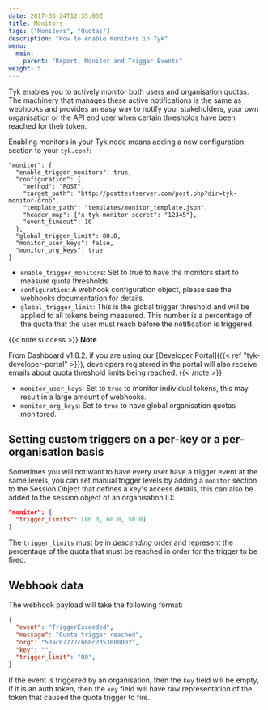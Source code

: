 ```yaml
---
date: 2017-03-24T12:35:05Z
title: Monitors
tags: ["Monitors", "Quotas"]
description: "How to enable monitors in Tyk"
menu:
  main:
    parent: "Report, Monitor and Trigger Events"
weight: 5 
---
```


Tyk enables you to actively monitor both users and organisation quotas. The machinery that manages these active notifications is the same as webhooks and provides an easy way to notify your stakeholders, your own organisation or the API end user when certain thresholds have been reached for their token.

Enabling monitors in your Tyk node means adding a new configuration section to your `tyk.conf`:

```{.copyWrapper}
"monitor": {
  "enable_trigger_monitors": true,
  "configuration": {
    "method": "POST",
    "target_path": "http://posttestserver.com/post.php?dir=tyk-monitor-drop",
    "template_path": "templates/monitor_template.json",
    "header_map": {"x-tyk-monitor-secret": "12345"},
    "event_timeout": 10
  },
  "global_trigger_limit": 80.0,
  "monitor_user_keys": false,
  "monitor_org_keys": true
}
```

*   `enable_trigger_monitors`: Set to true to have the monitors start to measure quota thresholds.
*   `configuration`: A webhook configuration object, please see the webhooks documentation for details.
*   `global_trigger_limit`: This is the global trigger threshold and will be applied to all tokens being measured. This number is a percentage of the quota that the user must reach before the notification is triggered.

{{< note success >}}
**Note**  

From Dashboard v1.8.2, if you are using our [Developer Portal]({{< ref "tyk-developer-portal" >}}), developers registered in the portal will also receive emails about quota threshold limits being reached.
{{< /note >}}


*   `monitor_user_keys`: Set to `true` to monitor individual tokens, this may result in a large amount of webhooks.
*   `monitor_org_keys`: Set to `true` to have global organisation quotas monitored.

## Setting custom triggers on a per-key or a per-organisation basis

Sometimes you will not want to have every user have a trigger event at the same levels, you can set manual trigger levels by adding a `monitor` section to the Session Object that defines a key's access details, this can also be added to the session object of an organisation ID:

```json
"monitor": {
  "trigger_limits": [80.0, 60.0, 50.0]
}
```

The `trigger_limits` must be in *descending* order and represent the percentage of the quota that must be reached in order for the trigger to be fired.

## Webhook data

The webhook payload will take the following format:

```json
{
  "event": "TriggerExceeded",
  "message": "Quota trigger reached",
  "org": "53ac07777cbb8c2d53000002",
  "key": "",
  "trigger_limit": "80",
}
```

If the event is triggered by an organisation, then the `key` field will be empty, if it is an auth token, then the `key` field will have raw representation of the token that caused the quota trigger to fire.
